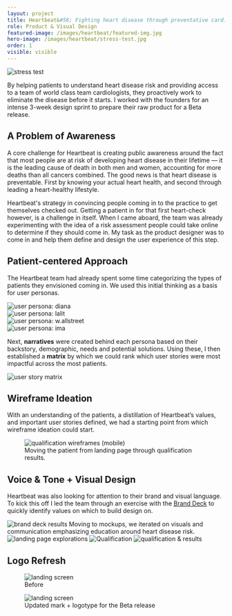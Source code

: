 ```yaml
---
layout: project
title: Heartbeat&#58; Fighting heart disease through preventative cardiology
role: Product & Visual Design
featured-image: /images/heartbeat/featured-img.jpg
hero-image: /images/heartbeat/stress-test.jpg
order: 1
visible: visible
---
```


<img class="full" src="/images/heartbeat/stress-test.jpg" alt="stress test">

By helping patients to understand heart disease risk and providing access to a team of world class team cardiologists, they proactively work to
eliminate the disease before it starts. I worked with the founders for an intense 3-week design sprint to prepare their raw product for a Beta release.

## A Problem of Awareness

A core challenge for Heartbeat is creating public awareness around the fact that most people are at risk of developing heart disease in their lifetime — it is the leading cause of death in both men and women, accounting for more deaths than all
cancers combined. The good news is that heart disease is preventable. First by knowing your actual heart health, and second through leading a heart-healthy lifestyle.

Heartbeat's strategy in convincing people coming in to the practice to get themselves checked out. Getting a patient in for that first heart-check however, is a challenge in itself. When I came aboard, the team was already experimenting with the idea
of a risk assessment people could take online to determine if they should come in. My task as the product designer was to come in and help them define and design the user experience of this step.

## Patient-centered Approach

The Heartbeat team had already spent some time categorizing the types of patients they envisioned coming in. We used this initial thinking as a basis for user personas.

<div class="img-collection-row">

  <div class="img-collection-item light-border">
    <img src="/images/heartbeat/persona-1-diana.jpg" alt="user persona: diana">
  </div>
  <div class="img-collection-item light-border">
    <img src="/images/heartbeat/persona-2-lalit.jpg" alt="user persona: lalit">
  </div>

</div>
<div class="img-collection-row">
  <div class="img-collection-item light-border">
    <img src="/images/heartbeat/persona-3-wallstreet.jpg" alt="user persona: w.allstreet">
  </div>
  <div class="img-collection-item light-border">
    <img src="/images/heartbeat/persona-4-ima.jpg" alt="user persona: ima">
  </div>

</div>

Next, <strong>narratives</strong> were created behind each persona based on their backstory, demographic, needs and potential solutions. Using these, I then established a <strong>matrix</strong> by which we could rank which user stories were most impactful across the most patients.

<img class="full" src="/images/heartbeat/heartbeat-matrix.png" alt="user story matrix">


## Wireframe Ideation

With an understanding of the patients, a distillation of Heartbeat’s values, and important user stories defined, we had a starting point from which wireframe ideation could start.

<figure class="full">
  <img class="full light-border" src="/images/heartbeat/QUAL-v2.1-(mobile).jpg" alt="qualification wireframes (mobile)">
  <figcaption>Moving the patient from landing page through qualification results.</figcaption>
</figure>


## Voice & Tone + Visual Design

Heartbeat was also looking for attention to their brand and visual language. To kick this off I led the team through an exercise with the <a href="https://branding.cards/" target="_blank">Brand Deck</a> to quickly identify values on which to build
design on.

<img class="full" src="/images/heartbeat/brand-deck-results.jpg" alt="brand deck results">
Moving to mockups, we iterated on visuals and communication emphasizing education around heart disease risk.

<img class="full light-border vertical-space" src="/images/heartbeat/landing-page-explorations.jpg" alt="landing page explorations">
<img class="full light-border vertical-space" src="/images/heartbeat/qual.jpg" alt="Qualification">
<img class="full light-border vertical-space" src="/images/heartbeat/qual+results.jpg" alt="qualification & results">

## Logo Refresh

<div class="img-collection-column">
  <div class="img-collection-item">
    <figure class="full">
      <img class="full light-border" src="/images/heartbeat/logo-update-before.jpg" alt="landing screen">
      <figcaption>Before</figcaption>
    </figure>
  </div>

  <div class="img-collection-item">
    <figure class="full">
      <img class="full light-border" src="/images/heartbeat/logo-update-after.jpg" alt="landing screen">
      <figcaption>Updated mark + logotype for the Beta release</figcaption>
    </figure>
  </div>
</div>
<!--
## Style Documentation

<img class="full" src="/images/heartbeat/style+guide.jpg" alt="style documentation"> -->

<!-- ## Final Designs

<div class="img-collection-row">

  <div class="img-collection-item">
    <img class="full" src="/images/heartbeat/landing.gif" alt="landing screen">
  </div>
  <div class="img-collection-item">
    <img class="full" src="/images/heartbeat/qual-1.gif" alt="qualification screen 1">
  </div>
</div>

<div class="img-collection-row">
  <div class="img-collection-item">
    <img class="full" src="/images/heartbeat/qual-2.gif" alt="qualification screen 2">
  </div>
  <div class="img-collection-item">
    <img class="full" src="/images/heartbeat/qual-3.png" alt="qualification screen 3">
  </div>
</div>

<div class="img-collection-row">
  <div class="img-collection-item">
    <img class="full" src="/images/heartbeat/qual-4.png" alt="qualification screen 4">
  </div>
  <div class="img-collection-item">
    <img class="full" src="/images/heartbeat/qual-results.png" alt="qualification results">
  </div>
</div> -->
